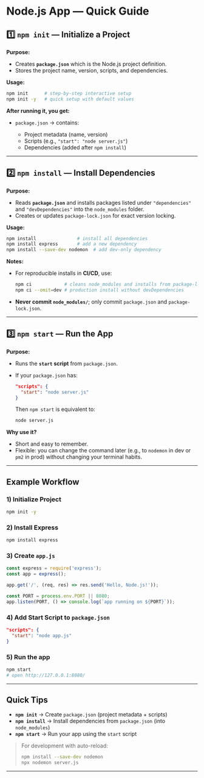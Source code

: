 
# Node.js App — Quick Guide

## 1️⃣ `npm init` — Initialize a Project

**Purpose:**

* Creates **`package.json`** which is the Node.js project definition.
* Stores the project name, version, scripts, and dependencies.

**Usage:**

```bash
npm init      # step-by-step interactive setup
npm init -y   # quick setup with default values
```

**After running it, you get:**

* `package.json` → contains:

  * Project metadata (name, version)
  * Scripts (e.g., `"start": "node server.js"`)
  * Dependencies (added after `npm install`)

---

## 2️⃣ `npm install` — Install Dependencies

**Purpose:**

* Reads **`package.json`** and installs packages listed under `"dependencies"` and `"devDependencies"` into the `node_modules` folder.
* Creates or updates `package-lock.json` for exact version locking.

**Usage:**

```bash
npm install               # install all dependencies
npm install express       # add a new dependency
npm install --save-dev nodemon  # add dev-only dependency
```

**Notes:**

* For reproducible installs in **CI/CD**, use:

  ```bash
  npm ci            # cleans node_modules and installs from package-lock.json
  npm ci --omit=dev # production install without devDependencies
  ```
* **Never commit `node_modules/`**; only commit `package.json` and `package-lock.json`.

---

## 3️⃣ `npm start` — Run the App

**Purpose:**

* Runs the **`start` script** from `package.json`.
* If your `package.json` has:

  ```json
  "scripts": {
    "start": "node server.js"
  }
  ```

  Then `npm start` is equivalent to:

  ```bash
  node server.js
  ```

**Why use it?**

* Short and easy to remember.
* Flexible: you can change the command later (e.g., to `nodemon` in dev or `pm2` in prod) without changing your terminal habits.

---

## Example Workflow

### 1) Initialize Project

```bash
npm init -y
```

### 2) Install Express

```bash
npm install express
```

### 3) Create `app.js`

```js
const express = require('express');
const app = express();

app.get('/', (req, res) => res.send('Hello, Node.js!'));

const PORT = process.env.PORT || 8080;
app.listen(PORT, () => console.log(`app running on ${PORT}`));
```

### 4) Add Start Script to `package.json`

```json
"scripts": {
  "start": "node app.js"
}
```

### 5) Run the app

```bash
npm start
# open http://127.0.0.1:8080/
```

---

## Quick Tips

* **`npm init`** → Create `package.json` (project metadata + scripts)
* **`npm install`** → Install dependencies from `package.json` (into `node_modules`)
* **`npm start`** → Run your app using the `start` script

> For development with auto-reload:
>
> ```bash
> npm install --save-dev nodemon
> npx nodemon server.js
> ```

---

